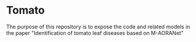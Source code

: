# Tomato
The purpose of this repository is to expose the code and related models in the paper "Identification of tomato leaf diseases based on M-AORANet"
